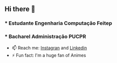 ## Hi there 👋

### * Estudante Engenharia Computação Feitep

### * Bacharel Administração PUCPR


<!--
**Alessandroobarros/Alessandroobarros** is a ✨ _special_ ✨ repository because its `README.md` (this file) appears on your GitHub profile.

Here are some ideas to get you started:

- 🔭 I’m currently working on ...
- 🌱 I’m currently learning ...
- 👯 I’m looking to collaborate on ...
- 🤔 I’m looking for help with ...
- 💬 Ask me about ...
- 📫 How to reach me: ...
- 😄 Pronouns: ...
- ⚡ Fun fact: ...
TESTE-->


- 📫 Reach me: [Instagran](https://www.instagram.com/alexsandrojb/) and [Linkedin](https://www.linkedin.com/in/alessandro-barros-10250192/)
- ⚡️ Fun fact: I'm a huge fan of Animes


